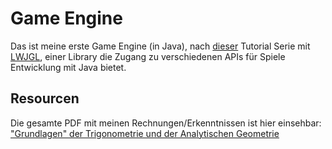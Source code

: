 # Game Engine

Das ist meine erste Game Engine (in Java), nach [dieser](https://www.youtube.com/watch?v=VS8wlS9hF8E&list=PLRIWtICgwaX0u7Rf9zkZhLoLuZVfUksDP&ab_channel=ThinMatrix) Tutorial Serie mit [LWJGL](https://www.lwjgl.org/), einer Library die Zugang zu verschiedenen APIs für Spiele Entwicklung mit Java bietet. 

## Resourcen

Die gesamte PDF mit meinen Rechnungen/Erkenntnissen ist hier einsehbar: <a href="https://github.com/gabriel-java-github/game-engine/blob/main/Resources/GameEngine_Mathematik.pdf" target="_blank">"Grundlagen" der Trigonometrie und der Analytischen Geometrie</a>


